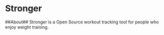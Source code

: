 # Stronger #
##About##
Stronger is a Open Source workout tracking tool for people who enjoy weight training.
